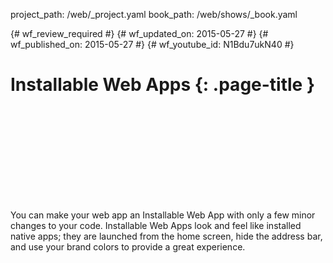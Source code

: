 project_path: /web/_project.yaml
book_path: /web/shows/_book.yaml

{# wf_review_required #}
{# wf_updated_on: 2015-05-27 #}
{# wf_published_on: 2015-05-27 #}
{# wf_youtube_id: N1Bdu7ukN40 #}

# Installable Web Apps {: .page-title }


<div class="video-wrapper">
  <iframe class="devsite-embedded-youtube-video" data-video-id="N1Bdu7ukN40"
          data-autohide="1" data-showinfo="0" frameborder="0" allowfullscreen>
  </iframe>
</div>


You can make your web app an Installable Web App with only a few minor changes to your code. 
Installable Web Apps look and feel like installed native apps; they are launched from the home screen, 
hide the address bar, and use your brand colors to provide a great experience.
